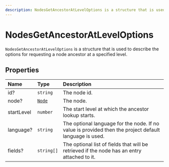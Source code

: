 ```yaml
---
description: NodesGetAncestorAtLevelOptions is a structure that is used to describe the options for requesting a node ancestor at a specified level.
---
```


# NodesGetAncestorAtLevelOptions

`NodesGetAncestorAtLevelOptions` is a structure that is used to describe the options for requesting a node ancestor at a specified level.

## Properties

| Name | Type | Description |
| :--- | :--- | :---------- |
| id? | `string` | The node id. |
| node? | [`Node`](node.md) | The node. |
| startLevel | `number` | The start level at which the ancestor lookup starts. |
| language? | `string` | The optional language for the node. If no value is provided then the project default language is used. |
| fields? | `string[]` | The optional list of fields that will be retrieved if the node has an entry attached to it. |
